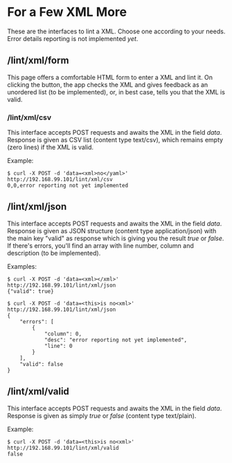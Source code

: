
# For a Few XML More
These are the interfaces to lint a XML. Choose one according to your needs. Error details reporting is not implemented _yet_.

## /lint/xml/form
This page offers a comfortable HTML form to enter a XML and lint it. On clicking the button, the app checks the XML and gives feedback as an unordered list (to be implemented), or, in best case, tells you that the XML is valid.
 
### /lint/xml/csv
This interface accepts POST requests and awaits the XML in the field _data_. Response is given as CSV list (content type text/csv), which remains empty (zero lines) if the XML is valid.

Example:
```
$ curl -X POST -d 'data=<xml>no</yaml>'  http://192.168.99.101/lint/xml/csv
0,0,error reporting not yet implemented
```

## /lint/xml/json
This interface accepts POST requests and awaits the XML in the field _data_. Response is given as JSON structure (content type application/json) with the main key "valid" as response which is giving you the result _true_ or _false_. If there's errors, you'll find an array with line number, column and description (to be implemented). 

Examples:
```
$ curl -X POST -d 'data=<xml></xml>'  http://192.168.99.101/lint/xml/json
{"valid": true}

$ curl -X POST -d 'data=<this>is no<xml>'  http://192.168.99.101/lint/xml/json
{
    "errors": [
        {
            "column": 0,
            "desc": "error reporting not yet implemented",
            "line": 0
        }
    ],
    "valid": false
}
```

## /lint/xml/valid
This interface accepts POST requests and awaits the XML in the field _data_. Response is given as simply _true_ or _false_ (content type text/plain).

Example:
```
$ curl -X POST -d 'data=<this>is no<xml>'  http://192.168.99.101/lint/xml/valid
false
```
